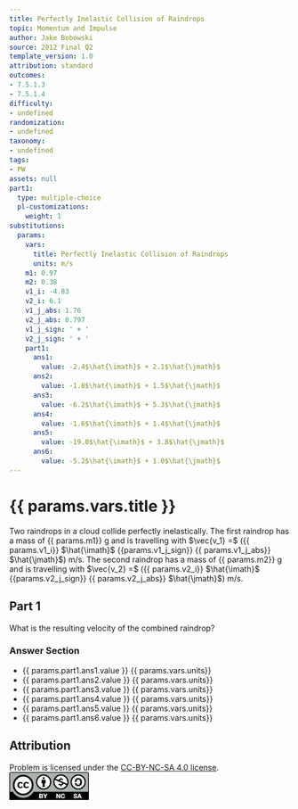 ```yaml
---
title: Perfectly Inelastic Collision of Raindrops
topic: Momentum and Impulse
author: Jake Bobowski
source: 2012 Final Q2
template_version: 1.0
attribution: standard
outcomes:
- 7.5.1.3
- 7.5.1.4
difficulty:
- undefined
randomization:
- undefined
taxonomy:
- undefined
tags:
- PW
assets: null
part1:
  type: multiple-choice
  pl-customizations:
    weight: 1
substitutions:
  params:
    vars:
      title: Perfectly Inelastic Collision of Raindrops
      units: m/s
    m1: 0.97
    m2: 0.38
    v1_i: -4.83
    v2_i: 6.1
    v1_j_abs: 1.76
    v2_j_abs: 0.797
    v1_j_sign: ' + '
    v2_j_sign: ' + '
    part1:
      ans1:
        value: -2.4$\hat{\imath}$ + 2.1$\hat{\jmath}$
      ans2:
        value: -1.8$\hat{\imath}$ + 1.5$\hat{\jmath}$
      ans3:
        value: -6.2$\hat{\imath}$ + 5.3$\hat{\jmath}$
      ans4:
        value: -1.6$\hat{\imath}$ + 1.4$\hat{\jmath}$
      ans5:
        value: -19.0$\hat{\imath}$ + 3.8$\hat{\jmath}$
      ans6:
        value: -5.2$\hat{\imath}$ + 1.0$\hat{\jmath}$
---
```

# {{ params.vars.title }}
Two raindrops in a cloud collide perfectly inelastically. The first raindrop has a mass of {{ params.m1}} g and is travelling with $\vec{v_1} =$ ({{ params.v1_i}} $\hat{\imath}$ {{params.v1_j_sign}} {{ params.v1_j_abs}} $\hat{\jmath}$) m/s.
The second raindrop has a mass of {{ params.m2}} g and is travelling with $\vec{v_2} =$ ({{ params.v2_i}} $\hat{\imath}$ {{params.v2_j_sign}} {{ params.v2_j_abs}} $\hat{\jmath}$) m/s.
## Part 1

What is the resulting velocity of the combined raindrop?

### Answer Section

- {{ params.part1.ans1.value }} {{ params.vars.units}}
- {{ params.part1.ans2.value }} {{ params.vars.units}}
- {{ params.part1.ans3.value }} {{ params.vars.units}}
- {{ params.part1.ans4.value }} {{ params.vars.units}}
- {{ params.part1.ans5.value }} {{ params.vars.units}}
- {{ params.part1.ans6.value }} {{ params.vars.units}}

## Attribution

Problem is licensed under the [CC-BY-NC-SA 4.0 license](https://creativecommons.org/licenses/by-nc-sa/4.0/).<br> ![The Creative Commons 4.0 license requiring attribution-BY, non-commercial-NC, and share-alike-SA license.](https://raw.githubusercontent.com/firasm/bits/master/by-nc-sa.png)